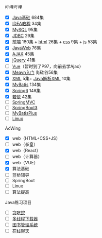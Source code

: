 哔哩哔哩

+ [x] [Java基础](https://www.bilibili.com/video/BV1mE411x7Wt/?spm_id_from=333.999.0.0&vd_source=da6b8372cd6b02c82a52737350aace72) 684集
+ [x] [IDEA教程](https://www.bilibili.com/video/BV1y94y1m7Ew/?spm_id_from=333.999.0.0)  34集
+ [x] [MySQL](https://www.bilibili.com/video/BV1fx411X7BD/?spm_id_from=333.999.0.0&vd_source=da6b8372cd6b02c82a52737350aace72) 95集
+ [x] [JDBC](https://www.bilibili.com/video/BV1Bt41137iB/?vd_source=da6b8372cd6b02c82a52737350aace72) 29集
+ [x] [前端](https://www.bilibili.com/video/BV1hP411679m/?spm_id_from=333.1007.top_right_bar_window_history.content.click) 180集 + [html](https://www.bilibili.com/video/BV11t411K74Q/?spm_id_from=333.999.0.0) 26集 + [css](https://www.bilibili.com/video/BV1tt411M7Vj/?spm_id_from=333.999.0.0) 9集 + [js](https://www.bilibili.com/video/BV1Ft411N7R3/?spm_id_from=333.999.0.0) 53集
+ [x] [JavaWeb](https://www.bilibili.com/video/BV1Z3411C7NZ/?vd_source=da6b8372cd6b02c82a52737350aace72) 76集
+ [x] [AJAX](https://www.bilibili.com/video/BV1cR4y1P7B1/?vd_source=da6b8372cd6b02c82a52737350aace72) 45集
+ [x] [jQuery](https://www.bilibili.com/video/BV1Jg4y1B7n4/?spm_id_from=333.999.0.0&vd_source=da6b8372cd6b02c82a52737350aace72) 41集
+ [ ] [Vue](https://www.bilibili.com/video/BV17h41137i4/?vd_source=da6b8372cd6b02c82a52737350aace72)（暂时到了P97，向前去学Ajax）
+ [x] [Meavn入门](https://www.bilibili.com/video/BV1JN411G7gX?p=1&vd_source=da6b8372cd6b02c82a52737350aace72) 尚硅谷56集
+ [x] [XML](https://www.bilibili.com/video/BV1Et411N7Eg?p=1&vd_source=da6b8372cd6b02c82a52737350aace72) 5集+ [Java解析XML](https://www.bilibili.com/video/BV12x411h7xR/?spm_id_from=333.337.search-card.all.click&vd_source=da6b8372cd6b02c82a52737350aace72) 10集
+ [x] [MyBatis](https://www.bilibili.com/video/BV1JP4y1Z73S/?vd_source=da6b8372cd6b02c82a52737350aace72) 134集 
+ [x] [Spring6](https://www.bilibili.com/video/BV1Ft4y1g7Fb/?vd_source=da6b8372cd6b02c82a52737350aace72) 148集
+ [x] [若依](https://www.bilibili.com/video/BV15k4y1A7Wb/?spm_id_from=333.788&vd_source=da6b8372cd6b02c82a52737350aace72) 42集
+ [ ] [SpringMVC](https://www.bilibili.com/video/BV1sC411L76f/?vd_source=da6b8372cd6b02c82a52737350aace72)
+ [ ] [SpringBoot3](https://www.bilibili.com/video/BV1Km4y1k7bn/?spm_id_from=333.337.search-card.all.click)
+ [ ] [MyBatisPlus](https://www.bilibili.com/video/BV1Bc411W7Wj/?spm_id_from=333.337.search-card.all.click) 
+ [ ] [Linux](https://www.bilibili.com/video/BV1Sv411r7vd/?spm_id_from=333.337.search-card.all.click&vd_source=da6b8372cd6b02c82a52737350aace72)

AcWing

+ [x] web（HTML+CSS+JS）
+ [ ] web（拳皇）
+ [x] web（React）
+ [ ] web（计算器）
+ [x] web（VUE）
+ [x] 算法基础
+ [ ] 蓝桥辅导
+ [ ] SpringBoot
+ [ ] Linux
+ [ ] 算法提高

Java练习项目

+ [ ] [贪吃蛇](https://www.bilibili.com/video/BV1934y1u7B1)
+ [ ] [多线程下载器](typora://app/typemark/window.html)
+ [ ] [图书管理系统](https://www.bilibili.com/video/BV1tV411J77q)
+ [ ] [在线聊天](https://www.bilibili.com/video/BV1cw411c7uf)
